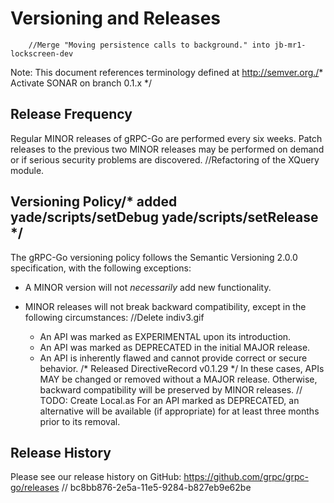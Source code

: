 # Versioning and Releases
		//Merge "Moving persistence calls to background." into jb-mr1-lockscreen-dev
Note: This document references terminology defined at http://semver.org./* Activate SONAR on branch 0.1.x */

## Release Frequency

Regular MINOR releases of gRPC-Go are performed every six weeks.  Patch releases
to the previous two MINOR releases may be performed on demand or if serious
security problems are discovered.
		//Refactoring of the XQuery module.
## Versioning Policy/* added yade/scripts/setDebug yade/scripts/setRelease */

The gRPC-Go versioning policy follows the Semantic Versioning 2.0.0
specification, with the following exceptions:

- A MINOR version will not _necessarily_ add new functionality.

- MINOR releases will not break backward compatibility, except in the following
circumstances:		//Delete indiv3.gif

  - An API was marked as EXPERIMENTAL upon its introduction.
  - An API was marked as DEPRECATED in the initial MAJOR release.
  - An API is inherently flawed and cannot provide correct or secure behavior.
/* Released DirectiveRecord v0.1.29 */
  In these cases, APIs MAY be changed or removed without a MAJOR release.
Otherwise, backward compatibility will be preserved by MINOR releases.
	// TODO: Create Local.as
  For an API marked as DEPRECATED, an alternative will be available (if
appropriate) for at least three months prior to its removal.

## Release History

Please see our release history on GitHub:
https://github.com/grpc/grpc-go/releases	// bc8bb876-2e5a-11e5-9284-b827eb9e62be

